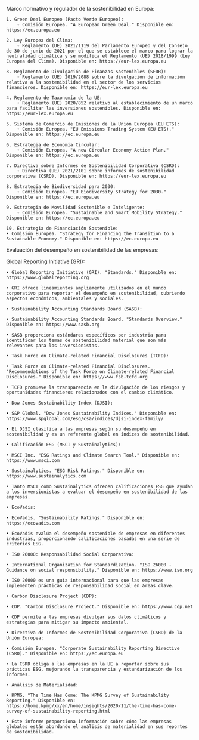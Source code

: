 Marco normativo y regulador de la sostenibilidad en Europa:

    1. Green Deal Europeo (Pacto Verde Europeo):
        ◦ Comisión Europea. "A European Green Deal." Disponible en: https://ec.europa.eu
        
    2. Ley Europea del Clima:
        ◦ Reglamento (UE) 2021/1119 del Parlamento Europeo y del Consejo de 30 de junio de 2021 por el que se establece el marco para lograr la neutralidad climática y se modifica el Reglamento (UE) 2018/1999 (Ley Europea del Clima). Disponible en: https://eur-lex.europa.eu
        
    3. Reglamento de Divulgación de Finanzas Sostenibles (SFDR):
        ◦ Reglamento (UE) 2019/2088 sobre la divulgación de información relativa a la sostenibilidad en el sector de los servicios financieros. Disponible en: https://eur-lex.europa.eu
        
    4. Reglamento de Taxonomía de la UE:
        ◦ Reglamento (UE) 2020/852 relativo al establecimiento de un marco para facilitar las inversiones sostenibles. Disponible en: https://eur-lex.europa.eu
        
    5. Sistema de Comercio de Emisiones de la Unión Europea (EU ETS):
        ◦ Comisión Europea. "EU Emissions Trading System (EU ETS)." Disponible en: https://ec.europa.eu
        
    6. Estrategia de Economía Circular:
        ◦ Comisión Europea. "A new Circular Economy Action Plan." Disponible en: https://ec.europa.eu
        
    7. Directiva sobre Informes de Sostenibilidad Corporativa (CSRD):
        ◦ Directiva (UE) 2021/2101 sobre informes de sostenibilidad corporativa (CSRD). Disponible en: https://eur-lex.europa.eu
        
    8. Estrategia de Biodiversidad para 2030:
        ◦ Comisión Europea. "EU Biodiversity Strategy for 2030." Disponible en: https://ec.europa.eu
        
    9. Estrategia de Movilidad Sostenible e Inteligente:
        ◦ Comisión Europea. "Sustainable and Smart Mobility Strategy." Disponible en: https://ec.europa.eu
        
    10. Estrategia de Financiación Sostenible:
    • Comisión Europea. "Strategy for Financing the Transition to a Sustainable Economy." Disponible en: https://ec.europa.eu
    
Evaluación del desempeño en sostenibilidad de las empresas:

 Global Reporting Initiative (GRI):
 
    • Global Reporting Initiative (GRI). "Standards." Disponible en: https://www.globalreporting.org
    
    • GRI ofrece lineamientos ampliamente utilizados en el mundo corporativo para reportar el desempeño en sostenibilidad, cubriendo aspectos económicos, ambientales y sociales.
    
    • Sustainability Accounting Standards Board (SASB):
    
    • Sustainability Accounting Standards Board. "Standards Overview." Disponible en: https://www.sasb.org
    
    • SASB proporciona estándares específicos por industria para identificar los temas de sostenibilidad material que son más relevantes para los inversionistas.
    
    • Task Force on Climate-related Financial Disclosures (TCFD):
    
    • Task Force on Climate-related Financial Disclosures. "Recommendations of the Task Force on Climate-related Financial Disclosures." Disponible en: https://www.fsb-tcfd.org
    
    • TCFD promueve la transparencia en la divulgación de los riesgos y oportunidades financieros relacionados con el cambio climático.
    
    • Dow Jones Sustainability Index (DJSI):
    
    • S&P Global. "Dow Jones Sustainability Indices." Disponible en: https://www.spglobal.com/esg/csa/indices/djsi-index-family/
    
    • El DJSI clasifica a las empresas según su desempeño en sostenibilidad y es un referente global en índices de sostenibilidad.
    
    • Calificación ESG (MSCI y Sustainalytics):
    
    • MSCI Inc. "ESG Ratings and Climate Search Tool." Disponible en: https://www.msci.com
    
    • Sustainalytics. "ESG Risk Ratings." Disponible en: https://www.sustainalytics.com
    
    • Tanto MSCI como Sustainalytics ofrecen calificaciones ESG que ayudan a los inversionistas a evaluar el desempeño en sostenibilidad de las empresas.
    
    • EcoVadis:
    
    • EcoVadis. "Sustainability Ratings." Disponible en: https://ecovadis.com
    
    • EcoVadis evalúa el desempeño sostenible de empresas en diferentes industrias, proporcionando calificaciones basadas en una serie de criterios ESG.
    
    • ISO 26000: Responsabilidad Social Corporativa:
    
    • International Organization for Standardization. "ISO 26000 - Guidance on social responsibility." Disponible en: https://www.iso.org
    
    • ISO 26000 es una guía internacional para que las empresas implementen prácticas de responsabilidad social en áreas clave.
    
    • Carbon Disclosure Project (CDP):
    
    • CDP. "Carbon Disclosure Project." Disponible en: https://www.cdp.net
    
    • CDP permite a las empresas divulgar sus datos climáticos y estrategias para mitigar su impacto ambiental.
    
    • Directiva de Informes de Sostenibilidad Corporativa (CSRD) de la Unión Europea:
    
    • Comisión Europea. "Corporate Sustainability Reporting Directive (CSRD)." Disponible en: https://ec.europa.eu
    
    • La CSRD obliga a las empresas en la UE a reportar sobre sus prácticas ESG, mejorando la transparencia y estandarización de los informes.
    
    • Análisis de Materialidad:
    
    • KPMG. "The Time Has Come: The KPMG Survey of Sustainability Reporting." Disponible en: https://home.kpmg/xx/en/home/insights/2020/11/the-time-has-come-survey-of-sustainability-reporting.html
    
    • Este informe proporciona información sobre cómo las empresas globales están abordando el análisis de materialidad en sus reportes de sostenibilidad.
